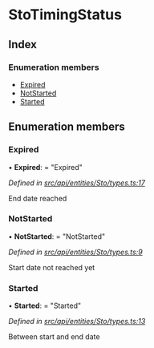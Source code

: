 # StoTimingStatus

## Index

### Enumeration members

* [Expired](stotimingstatus.md#expired)
* [NotStarted](stotimingstatus.md#notstarted)
* [Started](stotimingstatus.md#started)

## Enumeration members

### Expired

• **Expired**: = "Expired"

_Defined in_ [_src/api/entities/Sto/types.ts:17_](https://github.com/PolymathNetwork/polymesh-sdk/blob/23062de4/src/api/entities/Sto/types.ts#L17)

End date reached

### NotStarted

• **NotStarted**: = "NotStarted"

_Defined in_ [_src/api/entities/Sto/types.ts:9_](https://github.com/PolymathNetwork/polymesh-sdk/blob/23062de4/src/api/entities/Sto/types.ts#L9)

Start date not reached yet

### Started

• **Started**: = "Started"

_Defined in_ [_src/api/entities/Sto/types.ts:13_](https://github.com/PolymathNetwork/polymesh-sdk/blob/23062de4/src/api/entities/Sto/types.ts#L13)

Between start and end date


